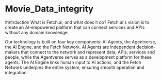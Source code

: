 # Movie_Data_integrity
#intrduction
What is Fetch.ai, and what does it do?
Fetch.ai's vision is to create an AI-empowered platform that can connect services and APIs without any domain knowledge. 

Our technology is built on four key components: AI Agents, the Agentverse, the AI Engine, and the Fetch Network. AI Agents are independent decision-makers that connect to the network and represent data, APIs, services and people, while the Agentverse serves as a development platform for these agents. The AI Engine links human input to AI actions, and the Fetch Network underpins the entire system, ensuring smooth operation and integration.

